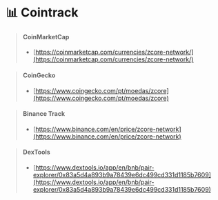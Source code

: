 # 📊 Cointrack

> #### CoinMarketCap <a href="#coinmarketcap" id="coinmarketcap"></a>
>
> * [​](https://coinmarketcap.com/currencies/zcore-network/)[https://coinmarketcap.com/currencies/zcore-network/](https://coinmarketcap.com/currencies/zcore-network/)​

> #### CoinGecko <a href="#coingecko" id="coingecko"></a>
>
> * [https://www.coingecko.com/pt/moedas/zcore](https://www.coingecko.com/pt/moedas/zcore)​

> #### Binance Track <a href="#binance-track" id="binance-track"></a>
>
> * ​[https://www.binance.com/en/price/zcore-network](https://www.binance.com/en/price/zcore-network)
>
>

> #### DexTools <a href="#crypto.com-track" id="crypto.com-track"></a>
>
> * [​](https://www.dextools.io/app/en/bnb/pair-explorer/0x83a5d4a893b9a78439e6dc499cd331d1185b7609)[https://www.dextools.io/app/en/bnb/pair-explorer/0x83a5d4a893b9a78439e6dc499cd331d1185b7609](https://www.dextools.io/app/en/bnb/pair-explorer/0x83a5d4a893b9a78439e6dc499cd331d1185b7609)​

